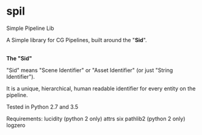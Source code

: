 # spil
Simple Pipeline Lib

A Simple library for CG Pipelines, built around the "**Sid**".
<br/>
<br/>

**The "Sid"**

"Sid" means "Scene Identifier" or "Asset Identifier" (or just "String Identifier").

It is a unique, hierarchical, human readable identifier for every entity on the pipeline.


Tested in Python 2.7 and 3.5 

Requirements:
lucidity  (python 2 only)
attrs
six
pathlib2  (python 2 only)
logzero
